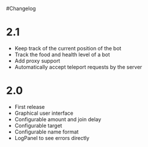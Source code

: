 #Changelog

# 2.1

* Keep track of the current position of the bot
* Track the food and health level of a bot
* Add proxy support
* Automatically accept teleport requests by the server

# 2.0

* First release
* Graphical user interface
* Configurable amount and join delay
* Configurable target
* Configurable name format
* LogPanel to see errors directly
